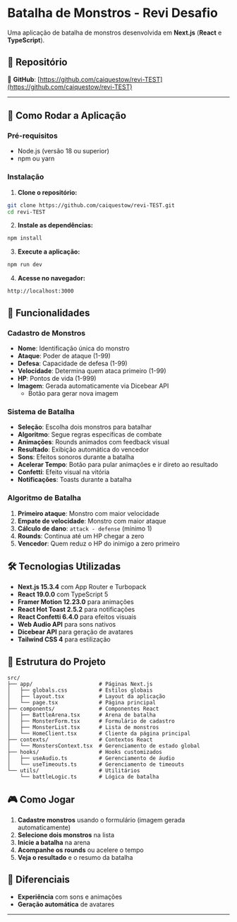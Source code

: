 # Batalha de Monstros - Revi Desafio

Uma aplicação de batalha de monstros desenvolvida em **Next.js** (**React** e **TypeScript**).

## 📍 Repositório

🔗 **GitHub**: [https://github.com/caiquestow/revi-TEST](https://github.com/caiquestow/revi-TEST)

---

## 🚀 Como Rodar a Aplicação

### Pré-requisitos
- Node.js (versão 18 ou superior)
- npm ou yarn

### Instalação

1. **Clone o repositório:**
```bash
git clone https://github.com/caiquestow/revi-TEST.git
cd revi-TEST
```

2. **Instale as dependências:**
```bash
npm install
```

3. **Execute a aplicação:**
```bash
npm run dev
```

4. **Acesse no navegador:**
```
http://localhost:3000
```

## 🎯 Funcionalidades

### Cadastro de Monstros
- **Nome**: Identificação única do monstro
- **Ataque**: Poder de ataque (1-99)
- **Defesa**: Capacidade de defesa (1-99)
- **Velocidade**: Determina quem ataca primeiro (1-99)
- **HP**: Pontos de vida (1-999)
- **Imagem**: Gerada automaticamente via Dicebear API
  - Botão para gerar nova imagem

### Sistema de Batalha
- **Seleção**: Escolha dois monstros para batalhar
- **Algoritmo**: Segue regras específicas de combate
- **Animações**: Rounds animados com feedback visual
- **Resultado**: Exibição automática do vencedor
- **Sons**: Efeitos sonoros durante a batalha
- **Acelerar Tempo**: Botão para pular animações e ir direto ao resultado
- **Confetti**: Efeito visual na vitória
- **Notificações**: Toasts durante a batalha

### Algoritmo de Batalha
1. **Primeiro ataque**: Monstro com maior velocidade
2. **Empate de velocidade**: Monstro com maior ataque
3. **Cálculo de dano**: `attack - defense` (mínimo 1)
4. **Rounds**: Continua até um HP chegar a zero
5. **Vencedor**: Quem reduz o HP do inimigo a zero primeiro

## 🛠️ Tecnologias Utilizadas

- **Next.js 15.3.4** com App Router e Turbopack
- **React 19.0.0** com TypeScript 5
- **Framer Motion 12.23.0** para animações
- **React Hot Toast 2.5.2** para notificações
- **React Confetti 6.4.0** para efeitos visuais
- **Web Audio API** para sons nativos
- **Dicebear API** para geração de avatares
- **Tailwind CSS 4** para estilização

## 📁 Estrutura do Projeto

```
src/
├── app/                     # Páginas Next.js
│   ├── globals.css          # Estilos globais
│   ├── layout.tsx           # Layout da aplicação
│   └── page.tsx             # Página principal
├── components/              # Componentes React
│   ├── BattleArena.tsx      # Arena de batalha
│   ├── MonsterForm.tsx      # Formulário de cadastro
│   ├── MonsterList.tsx      # Lista de monstros
│   └── HomeClient.tsx       # Cliente da página principal
├── contexts/                # Contextos React
│   └── MonstersContext.tsx  # Gerenciamento de estado global
├── hooks/                   # Hooks customizados
│   ├── useAudio.ts          # Gerenciamento de áudio
│   └── useTimeouts.ts       # Gerenciamento de timeouts
└── utils/                   # Utilitários
    └── battleLogic.ts       # Lógica de batalha
```


## 🎮 Como Jogar

1. **Cadastre monstros** usando o formulário (imagem gerada automaticamente)
2. **Selecione dois monstros** na lista
3. **Inicie a batalha** na arena
4. **Acompanhe os rounds** ou acelere o tempo
5. **Veja o resultado** e o resumo da batalha

## 🚀 Diferenciais

- **Experiência** com sons e animações
- **Geração automática** de avatares

---